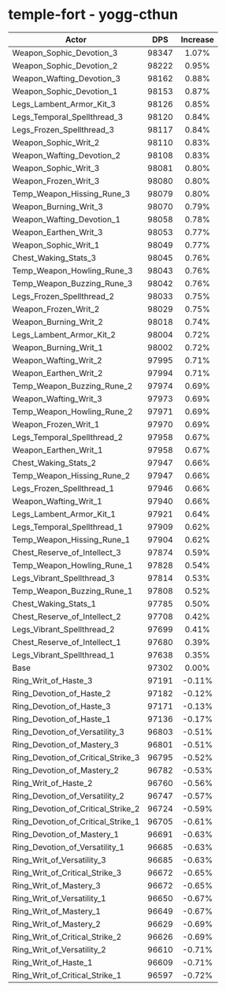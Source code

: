 # temple-fort - yogg-cthun
| Actor | DPS | Increase |
|---|:---:|:---:|
|Weapon_Sophic_Devotion_3|98347|1.07%|
|Weapon_Sophic_Devotion_2|98222|0.95%|
|Weapon_Wafting_Devotion_3|98162|0.88%|
|Weapon_Sophic_Devotion_1|98153|0.87%|
|Legs_Lambent_Armor_Kit_3|98126|0.85%|
|Legs_Temporal_Spellthread_3|98120|0.84%|
|Legs_Frozen_Spellthread_3|98117|0.84%|
|Weapon_Sophic_Writ_2|98110|0.83%|
|Weapon_Wafting_Devotion_2|98108|0.83%|
|Weapon_Sophic_Writ_3|98081|0.80%|
|Weapon_Frozen_Writ_3|98080|0.80%|
|Temp_Weapon_Hissing_Rune_3|98079|0.80%|
|Weapon_Burning_Writ_3|98070|0.79%|
|Weapon_Wafting_Devotion_1|98058|0.78%|
|Weapon_Earthen_Writ_3|98053|0.77%|
|Weapon_Sophic_Writ_1|98049|0.77%|
|Chest_Waking_Stats_3|98045|0.76%|
|Temp_Weapon_Howling_Rune_3|98043|0.76%|
|Temp_Weapon_Buzzing_Rune_3|98042|0.76%|
|Legs_Frozen_Spellthread_2|98033|0.75%|
|Weapon_Frozen_Writ_2|98029|0.75%|
|Weapon_Burning_Writ_2|98018|0.74%|
|Legs_Lambent_Armor_Kit_2|98004|0.72%|
|Weapon_Burning_Writ_1|98002|0.72%|
|Weapon_Wafting_Writ_2|97995|0.71%|
|Weapon_Earthen_Writ_2|97994|0.71%|
|Temp_Weapon_Buzzing_Rune_2|97974|0.69%|
|Weapon_Wafting_Writ_3|97973|0.69%|
|Temp_Weapon_Howling_Rune_2|97971|0.69%|
|Weapon_Frozen_Writ_1|97970|0.69%|
|Legs_Temporal_Spellthread_2|97958|0.67%|
|Weapon_Earthen_Writ_1|97958|0.67%|
|Chest_Waking_Stats_2|97947|0.66%|
|Temp_Weapon_Hissing_Rune_2|97947|0.66%|
|Legs_Frozen_Spellthread_1|97946|0.66%|
|Weapon_Wafting_Writ_1|97940|0.66%|
|Legs_Lambent_Armor_Kit_1|97921|0.64%|
|Legs_Temporal_Spellthread_1|97909|0.62%|
|Temp_Weapon_Hissing_Rune_1|97904|0.62%|
|Chest_Reserve_of_Intellect_3|97874|0.59%|
|Temp_Weapon_Howling_Rune_1|97828|0.54%|
|Legs_Vibrant_Spellthread_3|97814|0.53%|
|Temp_Weapon_Buzzing_Rune_1|97808|0.52%|
|Chest_Waking_Stats_1|97785|0.50%|
|Chest_Reserve_of_Intellect_2|97708|0.42%|
|Legs_Vibrant_Spellthread_2|97699|0.41%|
|Chest_Reserve_of_Intellect_1|97680|0.39%|
|Legs_Vibrant_Spellthread_1|97638|0.35%|
|Base|97302|0.00%|
|Ring_Writ_of_Haste_3|97191|-0.11%|
|Ring_Devotion_of_Haste_2|97182|-0.12%|
|Ring_Devotion_of_Haste_3|97171|-0.13%|
|Ring_Devotion_of_Haste_1|97136|-0.17%|
|Ring_Devotion_of_Versatility_3|96803|-0.51%|
|Ring_Devotion_of_Mastery_3|96801|-0.51%|
|Ring_Devotion_of_Critical_Strike_3|96795|-0.52%|
|Ring_Devotion_of_Mastery_2|96782|-0.53%|
|Ring_Writ_of_Haste_2|96760|-0.56%|
|Ring_Devotion_of_Versatility_2|96747|-0.57%|
|Ring_Devotion_of_Critical_Strike_2|96724|-0.59%|
|Ring_Devotion_of_Critical_Strike_1|96705|-0.61%|
|Ring_Devotion_of_Mastery_1|96691|-0.63%|
|Ring_Devotion_of_Versatility_1|96685|-0.63%|
|Ring_Writ_of_Versatility_3|96685|-0.63%|
|Ring_Writ_of_Critical_Strike_3|96672|-0.65%|
|Ring_Writ_of_Mastery_3|96672|-0.65%|
|Ring_Writ_of_Versatility_1|96650|-0.67%|
|Ring_Writ_of_Mastery_1|96649|-0.67%|
|Ring_Writ_of_Mastery_2|96629|-0.69%|
|Ring_Writ_of_Critical_Strike_2|96626|-0.69%|
|Ring_Writ_of_Versatility_2|96610|-0.71%|
|Ring_Writ_of_Haste_1|96609|-0.71%|
|Ring_Writ_of_Critical_Strike_1|96597|-0.72%|
